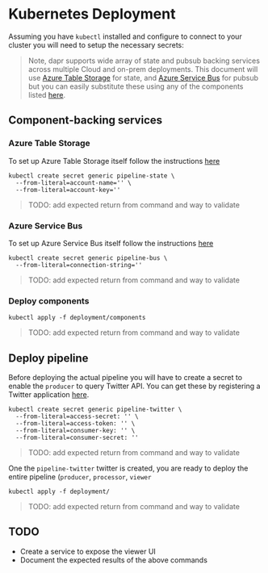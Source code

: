 # Kubernetes Deployment

Assuming you have `kubectl` installed and configure to connect to your cluster you will need to setup the necessary secrets:

> Note, dapr supports wide array of state and pubsub backing services across multiple Cloud and on-prem deployments. This document will use [Azure Table Storage](https://docs.microsoft.com/en-us/azure/storage/common/storage-account-create?tabs=azure-portal) for state, and [Azure Service Bus](https://docs.microsoft.com/en-us/azure/service-bus-messaging/service-bus-quickstart-topics-subscriptions-portal) for pubsub but you can easily substitute these using any of the components listed [here](https://github.com/dapr/docs/tree/master/howto).

## Component-backing services 

### Azure Table Storage

To set up Azure Table Storage itself follow the instructions [here](https://docs.microsoft.com/en-us/azure/storage/common/storage-account-create?tabs=azure-portal)

```shell
kubectl create secret generic pipeline-state \
  --from-literal=account-name='' \
  --from-literal=account-key=''
```

> TODO: add expected return from command and way to validate 

### Azure Service Bus

To set up Azure Service Bus itself follow the instructions [here](https://docs.microsoft.com/en-us/azure/service-bus-messaging/service-bus-quickstart-topics-subscriptions-portal)


```shell
kubectl create secret generic pipeline-bus \
  --from-literal=connection-string=''
```

> TODO: add expected return from command and way to validate 


### Deploy components

```shell
kubectl apply -f deployment/components
```

> TODO: add expected return from command and way to validate 


## Deploy pipeline 

Before deploying the actual pipeline you will have to create a secret to enable the `producer` to query Twitter API. You can get these by registering a Twitter application [here](https://developer.twitter.com/en/apps/create).


```shell
kubectl create secret generic pipeline-twitter \
  --from-literal=access-secret: '' \
  --from-literal=access-token: '' \
  --from-literal=consumer-key: '' \
  --from-literal=consumer-secret: ''
```

> TODO: add expected return from command and way to validate 

One the `pipeline-twitter` twitter is created, you are ready to deploy the entire pipeline (`producer`, `processor`, `viewer`

```shell
kubectl apply -f deployment/
```

> TODO: add expected return from command and way to validate 


## TODO

* Create a service to expose the viewer UI
* Document the expected results of the above commands 


